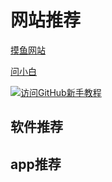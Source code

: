 # 网站推荐

[摸鱼网站](https://poki.com/zh)

[问小白](https://www.wenxiaobai.com/)

<a href="https://hellogithub.com/" target="_blank">
  <img src="/images/github-newbie.png" alt="访问GitHub新手教程">
</a>


## 软件推荐





## app推荐
